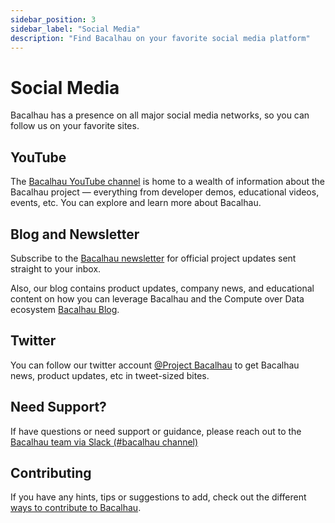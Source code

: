 ```yaml
---
sidebar_position: 3
sidebar_label: "Social Media"
description: "Find Bacalhau on your favorite social media platform"
---
```


# Social Media

Bacalhau has a presence on all major social media networks, so you can follow us on your favorite sites.

## YouTube

The [Bacalhau YouTube channel](https://www.youtube.com/channel/UC45IQagLzNR3wdNCUn4vi0A) is home to a wealth of information about the Bacalhau project — everything from developer demos, educational videos, events, etc. You can explore and learn more about Bacalhau.

## Blog and Newsletter

Subscribe to the [Bacalhau newsletter](https://bacalhau.substack.com/) for official project updates sent straight to your inbox.

Also, our blog contains product updates, company news, and educational content on how you can leverage Bacalhau and the Compute over Data ecosystem [Bacalhau Blog](https://bacalhau.substack.com/).

## Twitter

You can follow our twitter account [@Project Bacalhau](https://twitter.com/BacalhauProject) to get Bacalhau news, product updates, etc in tweet-sized bites.

## Need Support?

If have questions or need support or guidance, please reach out to the [Bacalhau team via Slack (#bacalhau channel)](https://bit.ly/bacalhau-project-slack)

## Contributing

If you have any hints, tips or suggestions to add, check out the different [ways to contribute to Bacalhau](/docs/community/ways-to-contribute.md).
